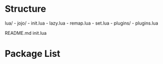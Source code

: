 # Structure

lua/
    - jojo/
        - init.lua
        - lazy.lua
        - remap.lua
        - set.lua
    - plugins/
    - plugins.lua

README.md
init.lua

# Package List

